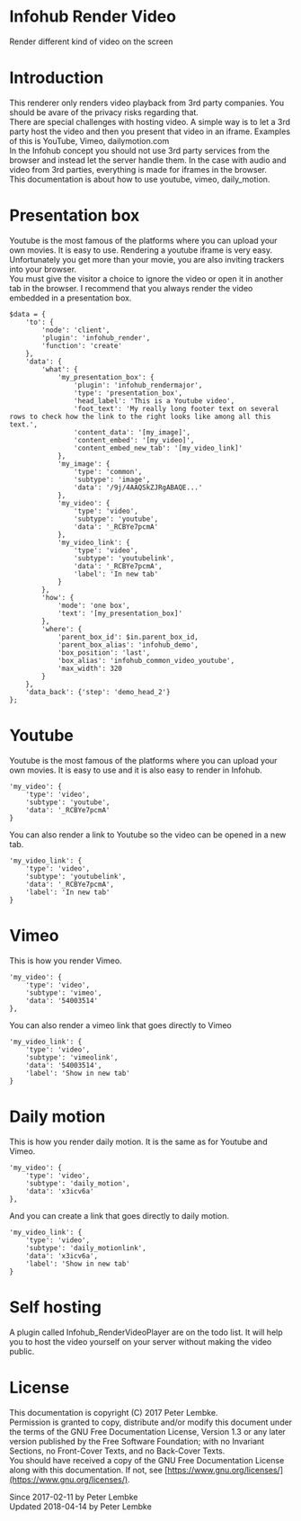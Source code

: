 # Infohub Render Video
Render different kind of video on the screen  

# Introduction
This renderer only renders video playback from 3rd party companies. You should be avare of the privacy risks regarding that.  
There are special challenges with hosting video. A simple way is to let a 3rd party host the video and then you present that video in an iframe. Examples of this is YouTube, Vimeo, dailymotion.com  
In the Infohub concept you should not use 3rd party services from the browser and instead let the server handle them. In the case with audio and video from 3rd parties, everything is made for iframes in the browser.  
This documentation is about how to use youtube, vimeo, daily_motion.  

# Presentation box
Youtube is the most famous of the platforms where you can upload your own movies. It is easy to use. Rendering a youtube iframe is very easy. Unfortunately you get more than your movie, you are also inviting trackers into your browser.  
You must give the visitor a choice to ignore the video or open it in another tab in the browser. I recommend that you always render the video embedded in a presentation box.  

```
$data = {
    'to': {
        'node': 'client',
        'plugin': 'infohub_render',
        'function': 'create'
    },
    'data': {
        'what': {
            'my_presentation_box': {
                'plugin': 'infohub_rendermajor',
                'type': 'presentation_box',
                'head_label': 'This is a Youtube video',
                'foot_text': 'My really long footer text on several rows to check how the link to the right looks like among all this text.',
                'content_data': '[my_image]',
                'content_embed': '[my_video]',
                'content_embed_new_tab': '[my_video_link]'
            },
            'my_image': {
                'type': 'common',
                'subtype': 'image',
                'data': '/9j/4AAQSkZJRgABAQE...'
            },
            'my_video': {
                'type': 'video',
                'subtype': 'youtube',
                'data': '_RCBYe7pcmA'
            },
            'my_video_link': {
                'type': 'video',
                'subtype': 'youtubelink',
                'data': '_RCBYe7pcmA',
                'label': 'In new tab'
            }
        },
        'how': {
            'mode': 'one box',
            'text': '[my_presentation_box]'
        },
        'where': {
            'parent_box_id': $in.parent_box_id,
            'parent_box_alias': 'infohub_demo',
            'box_position': 'last',
            'box_alias': 'infohub_common_video_youtube',
            'max_width': 320
        }
    },
    'data_back': {'step': 'demo_head_2'}
};
```

# Youtube
Youtube is the most famous of the platforms where you can upload your own movies. It is easy to use and it is also easy to render in Infohub.  

```
'my_video': {
    'type': 'video',
    'subtype': 'youtube',
    'data': '_RCBYe7pcmA'
}
```

You can also render a link to Youtube so the video can be opened in a new tab.  

```
'my_video_link': {
    'type': 'video',
    'subtype': 'youtubelink',
    'data': '_RCBYe7pcmA',
    'label': 'In new tab'
}
```

# Vimeo
This is how you render Vimeo.  

```
'my_video': {
    'type': 'video',
    'subtype': 'vimeo',
    'data': '54003514'
},
```

You can also render a vimeo link that goes directly to Vimeo  

```
'my_video_link': {
    'type': 'video',
    'subtype': 'vimeolink',
    'data': '54003514',
    'label': 'Show in new tab'
}
```

# Daily motion
This is how you render daily motion. It is the same as for Youtube and Vimeo.  

```
'my_video': {
    'type': 'video',
    'subtype': 'daily_motion',
    'data': 'x3icv6a'
},
```

And you can create a link that goes directly to daily motion.  

```
'my_video_link': {
    'type': 'video',
    'subtype': 'daily_motionlink',
    'data': 'x3icv6a',
    'label': 'Show in new tab'
}
```

# Self hosting
A plugin called Infohub_RenderVideoPlayer are on the todo list. It will help you to host the video yourself on your server without making the video public.  

# License
This documentation is copyright (C) 2017 Peter Lembke.  
Permission is granted to copy, distribute and/or modify this document under the terms of the GNU Free Documentation License, Version 1.3 or any later version published by the Free Software Foundation; with no Invariant Sections, no Front-Cover Texts, and no Back-Cover Texts.  
You should have received a copy of the GNU Free Documentation License along with this documentation. If not, see [https://www.gnu.org/licenses/](https://www.gnu.org/licenses/).  

Since 2017-02-11 by Peter Lembke  
Updated 2018-04-14 by Peter Lembke  
